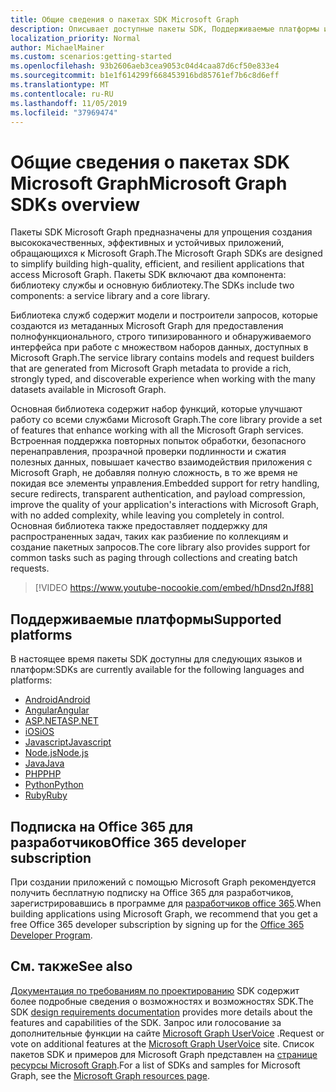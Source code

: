 ```yaml
---
title: Общие сведения о пакетах SDK Microsoft Graph
description: Описывает доступные пакеты SDK, Поддерживаемые платформы и значения, которые они предоставляют разработчикам.
localization_priority: Normal
author: MichaelMainer
ms.custom: scenarios:getting-started
ms.openlocfilehash: 93b2606aeb3cea9053c04d4caa87d6cf50e833e4
ms.sourcegitcommit: b1e1f614299f668453916bd85761ef7b6c8d6eff
ms.translationtype: MT
ms.contentlocale: ru-RU
ms.lasthandoff: 11/05/2019
ms.locfileid: "37969474"
---
```

# <a name="microsoft-graph-sdks-overview"></a><span data-ttu-id="2c4ae-103">Общие сведения о пакетах SDK Microsoft Graph</span><span class="sxs-lookup"><span data-stu-id="2c4ae-103">Microsoft Graph SDKs overview</span></span>

<span data-ttu-id="2c4ae-104">Пакеты SDK Microsoft Graph предназначены для упрощения создания высококачественных, эффективных и устойчивых приложений, обращающихся к Microsoft Graph.</span><span class="sxs-lookup"><span data-stu-id="2c4ae-104">The Microsoft Graph SDKs are designed to simplify building high-quality, efficient, and resilient applications that access Microsoft Graph.</span></span> <span data-ttu-id="2c4ae-105">Пакеты SDK включают два компонента: библиотеку службы и основную библиотеку.</span><span class="sxs-lookup"><span data-stu-id="2c4ae-105">The SDKs include two components: a service library and a core library.</span></span>

<span data-ttu-id="2c4ae-106">Библиотека служб содержит модели и построители запросов, которые создаются из метаданных Microsoft Graph для предоставления полнофункционального, строго типизированного и обнаруживаемого интерфейса при работе с множеством наборов данных, доступных в Microsoft Graph.</span><span class="sxs-lookup"><span data-stu-id="2c4ae-106">The service library contains models and request builders that are generated from Microsoft Graph metadata to provide a rich, strongly typed, and discoverable experience when working with the many datasets available in Microsoft Graph.</span></span>

<span data-ttu-id="2c4ae-107">Основная библиотека содержит набор функций, которые улучшают работу со всеми службами Microsoft Graph.</span><span class="sxs-lookup"><span data-stu-id="2c4ae-107">The core library provide a set of features that enhance working with all the Microsoft Graph services.</span></span> <span data-ttu-id="2c4ae-108">Встроенная поддержка повторных попыток обработки, безопасного перенаправления, прозрачной проверки подлинности и сжатия полезных данных, повышает качество взаимодействия приложения с Microsoft Graph, не добавляя полную сложность, в то же время не покидая все элементы управления.</span><span class="sxs-lookup"><span data-stu-id="2c4ae-108">Embedded support for retry handling, secure redirects, transparent authentication, and payload compression, improve the quality of your application's interactions with Microsoft Graph, with no added complexity, while leaving you completely in control.</span></span> <span data-ttu-id="2c4ae-109">Основная библиотека также предоставляет поддержку для распространенных задач, таких как разбиение по коллекциям и создание пакетных запросов.</span><span class="sxs-lookup"><span data-stu-id="2c4ae-109">The core library also provides support for common tasks such as paging through collections and creating batch requests.</span></span>

> [!VIDEO https://www.youtube-nocookie.com/embed/hDnsd2nJf88]


## <a name="supported-platforms"></a><span data-ttu-id="2c4ae-110">Поддерживаемые платформы</span><span class="sxs-lookup"><span data-stu-id="2c4ae-110">Supported platforms</span></span>

<span data-ttu-id="2c4ae-111">В настоящее время пакеты SDK доступны для следующих языков и платформ:</span><span class="sxs-lookup"><span data-stu-id="2c4ae-111">SDKs are currently available for the following languages and platforms:</span></span>

- [<span data-ttu-id="2c4ae-112">Android</span><span class="sxs-lookup"><span data-stu-id="2c4ae-112">Android</span></span>](https://developer.microsoft.com/en-us/graph/get-started/android)
- [<span data-ttu-id="2c4ae-113">Angular</span><span class="sxs-lookup"><span data-stu-id="2c4ae-113">Angular</span></span>](https://developer.microsoft.com/en-us/graph/get-started/angular)
- [<span data-ttu-id="2c4ae-114">ASP.NET</span><span class="sxs-lookup"><span data-stu-id="2c4ae-114">ASP.NET</span></span>](https://developer.microsoft.com/en-us/graph/get-started/asp.net)
- [<span data-ttu-id="2c4ae-115">iOS</span><span class="sxs-lookup"><span data-stu-id="2c4ae-115">iOS</span></span>](https://developer.microsoft.com/en-us/graph/get-started/ios)
- [<span data-ttu-id="2c4ae-116">Javascript</span><span class="sxs-lookup"><span data-stu-id="2c4ae-116">Javascript</span></span>](https://developer.microsoft.com/en-us/graph/get-started/javascript)
- [<span data-ttu-id="2c4ae-117">Node.js</span><span class="sxs-lookup"><span data-stu-id="2c4ae-117">Node.js</span></span>](https://developer.microsoft.com/en-us/graph/get-started/node.js)
- [<span data-ttu-id="2c4ae-118">Java</span><span class="sxs-lookup"><span data-stu-id="2c4ae-118">Java</span></span>](https://developer.microsoft.com/en-us/graph/get-started/java)
- [<span data-ttu-id="2c4ae-119">PHP</span><span class="sxs-lookup"><span data-stu-id="2c4ae-119">PHP</span></span>](https://developer.microsoft.com/en-us/graph/get-started/php)
- [<span data-ttu-id="2c4ae-120">Python</span><span class="sxs-lookup"><span data-stu-id="2c4ae-120">Python</span></span>](https://developer.microsoft.com/en-us/graph/get-started/python)
- [<span data-ttu-id="2c4ae-121">Ruby</span><span class="sxs-lookup"><span data-stu-id="2c4ae-121">Ruby</span></span>](https://developer.microsoft.com/en-us/graph/get-started/ruby)

## <a name="office-365-developer-subscription"></a><span data-ttu-id="2c4ae-122">Подписка на Office 365 для разработчиков</span><span class="sxs-lookup"><span data-stu-id="2c4ae-122">Office 365 developer subscription</span></span>

<span data-ttu-id="2c4ae-123">При создании приложений с помощью Microsoft Graph рекомендуется получить бесплатную подписку на Office 365 для разработчиков, зарегистрировавшись в программе для [разработчиков office 365](https://aka.ms/OfficeDevProgram).</span><span class="sxs-lookup"><span data-stu-id="2c4ae-123">When building applications using Microsoft Graph, we recommend that you get a free Office 365 developer subscription by signing up for the [Office 365 Developer Program](https://aka.ms/OfficeDevProgram).</span></span>

## <a name="see-also"></a><span data-ttu-id="2c4ae-124">См. также</span><span class="sxs-lookup"><span data-stu-id="2c4ae-124">See also</span></span>

<span data-ttu-id="2c4ae-125">[Документация по требованиям по проектированию](https://github.com/microsoftgraph/msgraph-sdk-design) SDK содержит более подробные сведения о возможностях и возможностях SDK.</span><span class="sxs-lookup"><span data-stu-id="2c4ae-125">The SDK [design requirements documentation](https://github.com/microsoftgraph/msgraph-sdk-design) provides more details about the features and capabilities of the SDK.</span></span> <span data-ttu-id="2c4ae-126">Запрос или голосование за дополнительные функции на сайте [Microsoft Graph UserVoice](https://microsoftgraph.uservoice.com) .</span><span class="sxs-lookup"><span data-stu-id="2c4ae-126">Request or vote on additional features at the [Microsoft Graph UserVoice](https://microsoftgraph.uservoice.com) site.</span></span> <span data-ttu-id="2c4ae-127">Список пакетов SDK и примеров для Microsoft Graph представлен на [странице ресурсы Microsoft Graph](https://developer.microsoft.com/en-us/graph/gallery/?filterBy=Samples,SDKs).</span><span class="sxs-lookup"><span data-stu-id="2c4ae-127">For a list of SDKs and samples for Microsoft Graph, see the [Microsoft Graph resources page](https://developer.microsoft.com/en-us/graph/gallery/?filterBy=Samples,SDKs).</span></span>
